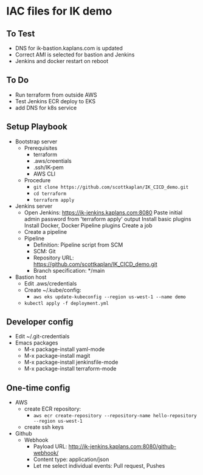 # IAC files for IK demo

## To Test
- DNS for ik-bastion.kaplans.com is updated
- Correct AMI is selected for bastion and Jenkins
- Jenkins and docker restart on reboot

## To Do
- Run terraform from outside AWS
- Test Jenkins ECR deploy to EKS
- add DNS for k8s service

## Setup Playbook
- Bootstrap server
  - Prerequisites
    - terraform
    - .aws/creentials
    - .ssh/IK-pem
    - AWS CLI
  - Procedure
    -  `git clone https://github.com/scottkaplan/IK_CICD_demo.git`
    -  `cd terraform`
    -  `terraform apply`
- Jenkins server
  -   Open Jenkins: https://ik-jenkins.kaplans.com:8080
  Paste initial admin password from 'terraform apply' output
  Install basic plugins
  Install Docker, Docker Pipeline plugins
  Create a job
  - Create a pipeline
  - Pipeline
    - Definition: Pipeline script from SCM
    - SCM: Git
    - Repository URL: https://github.com/scottkaplan/IK_CICD_demo.git
    - Branch specification: */main
- Bastion host
  - Edit .aws/credentials
  - Create ~/.kube/config:
    - `aws eks update-kubeconfig --region us-west-1 --name demo`
  - `kubectl apply -f deployment.yml`

## Developer config

- Edit ~/.git-credentials
- Emacs packages
  - M-x package-install yaml-mode
  - M-x package-install magit
  - M-x package-install jenkinsfile-mode
  - M-x package-install terraform-mode

## One-time config

- AWS
  - create ECR repository:
    - `aws ecr create-repository --repository-name hello-repository --region us-west-1`
  - create ssh keys
- Github
  - Webhook
    - Payload URL: http://ik-jenkins.kaplans.com:8080/github-webhook/
    - Content type: application/json
    - Let me select individual events: Pull request, Pushes

